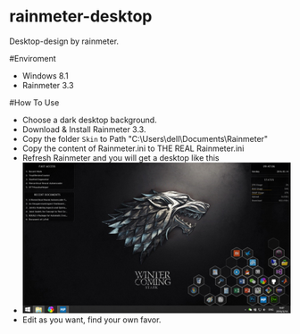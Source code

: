 # rainmeter-desktop
Desktop-design by rainmeter.

#Enviroment
* Windows 8.1
* Rainmeter 3.3

#How To Use
* Choose a dark desktop background.
* Download & Install Rainmeter 3.3.
* Copy the folder `Skin` to Path "C:\Users\dell\Documents\Rainmeter\"
* Copy the content of Rainmeter.ini to THE REAL Rainmeter.ini
*  Refresh Rainmeter and you will get a desktop like this
*  ![bg-example](/bg-example.png)
*  Edit as you want, find your own favor.